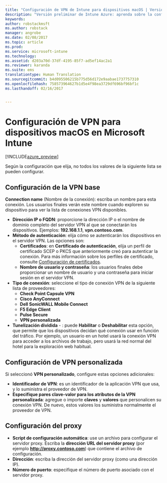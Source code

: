 ```yaml
---
title: "Configuración de VPN de Intune para dispositivos macOS | Versión preliminar de Intune Azure | Microsoft Docs"
description: "Versión preliminar de Intune Azure: aprenda sobre la configuración de Intune que puede usar para configurar conexiones VPN en dispositivos macOS."
keywords: 
author: robstackmsft
ms.author: robstack
manager: angrobe
ms.date: 02/08/2017
ms.topic: article
ms.prod: 
ms.service: microsoft-intune
ms.technology: 
ms.assetid: d203a70d-37df-4195-85f7-ad5ef14ac2a1
ms.reviewer: karanda
ms.suite: ems
translationtype: Human Translation
ms.sourcegitcommit: b4d095506215b775d56d172e9aabae1737757310
ms.openlocfilehash: 758573964627b1d5e4f98ea3729df696bf96bf1c
ms.lasthandoff: 02/16/2017


---
```


# <a name="vpn-settings-for-macos-devices-in-microsoft-intune"></a>Configuración de VPN para dispositivos macOS en Microsoft Intune

[!INCLUDE[azure_preview](../includes/azure_preview.md)]

Según la configuración que elija, no todos los valores de la siguiente lista se pueden configurar.

## <a name="base-vpn-settings"></a>**Configuración de la VPN base**

**Connection name** (Nombre de la conexión): escriba un nombre para esta conexión. Los usuarios finales verán este nombre cuando exploren su dispositivo para ver la lista de conexiones VPN disponibles.
- **Dirección IP o FQDN**: proporcione la dirección IP o el nombre de dominio completo del servidor VPN al que se conectarán los dispositivos. Ejemplos: **192.168.1.1**, **vpn.contoso.com**.
- **Método de autenticación**: elija cómo se autenticarán los dispositivos en el servidor VPN. Las opciones son:
    - **Certificados**: en **Certificado de autenticación**, elija un perfil de certificado SCEP o PKCS que anteriormente creó para autenticar la conexión. Para más información sobre los perfiles de certificado, consulte [Configuración de certificados](how-to-configure-certificates.md).
    - **Nombre de usuario y contraseña**: los usuarios finales debe proporcionar un nombre de usuario y una contraseña para iniciar sesión en el servidor VPN.
- **Tipo de conexión**: seleccione el tipo de conexión VPN de la siguiente lista de proveedores:
    - **Check Point Capsule VPN**
    - **Cisco AnyConnect**
    - **Dell SonicWALL Mobile Connect**
    - **F5 Edge Client**
    - **Pulse Secure**
    - **VPN personalizada**
- **Tunelización dividida** - : puede **Habilitar** o **Deshabilitar** esta opción, que permite que los dispositivos decidan qué conexión usar en función del tráfico. Por ejemplo, un usuario en un hotel usará la conexión VPN para acceder a los archivos de trabajo, pero usará la red normal del hotel para la exploración web habitual.

<!--- **Per-app VPN** - Select this option if you want to associate this VPN connection with an iOS or Mac OS X app so that the connection will be opened when the app is run. You can associate the VPN profile with an app when you deploy the software. For more information, see [How to deploy and monitor apps](/intune-azure/manage-apps/deploy-apps). --->

## <a name="custom-vpn-settings"></a>Configuración de VPN personalizada

Si seleccionó **VPN personalizado**, configure estas opciones adicionales:

- **Identificador de VPN**: es un identificador de la aplicación VPN que usa, y lo suministra el proveedor de VPN.
- **Especifique pares clave-valor para los atributos de la VPN personalizada**: agregue o importe **claves** y **valores** que personalicen su conexión VPN. De nuevo, estos valores los suministra normalmente el proveedor de VPN.


## <a name="proxy-settings"></a>Configuración del proxy

- **Script de configuración automática**: use un archivo para configurar el servidor proxy. Escriba la **dirección URL del servidor proxy** (por ejemplo **http://proxy.contoso.com**) que contiene el archivo de configuración.
- **Dirección**: escriba la dirección del servidor proxy (como una dirección IP).
- **Número de puerto**: especifique el número de puerto asociado con el servidor proxy.

